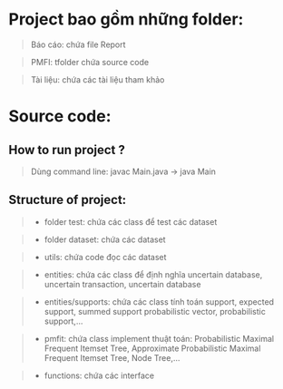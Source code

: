 
# Project bao gồm những folder:

> Báo cáo: chứa file Report

> PMFI: tfolder chứa source code

> Tài liệu: chứa các tài liệu tham khảo

# Source code:

## How to run project ?

> Dùng command line: javac Main.java -> java Main

## Structure of project:

> - folder test: chứa các class để test các dataset

> - folder dataset: chứa các dataset

> - utils: chứa code đọc các dataset

> - entities: chứa các class để định nghĩa uncertain database, uncertain transaction, uncertain database

> - entities/supports: chứa các class tính toán support, expected support, summed support probabilistic vector, probabilistic support,...

> - pmfit: chứa class implement thuật toán: Probabilistic Maximal Frequent Itemset Tree, Approximate Probabilistic Maximal Frequent Itemset Tree, Node Tree,...

> - functions: chứa các interface